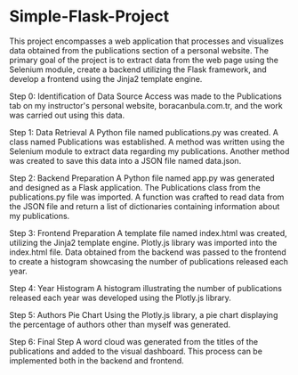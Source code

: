 # Simple-Flask-Project
This project encompasses a web application that processes and visualizes data obtained from the publications section of a personal website. The primary goal of the project is to extract data from the web page using the Selenium module, create a backend utilizing the Flask framework, and develop a frontend using the Jinja2 template engine.

Step 0: Identification of Data Source
Access was made to the Publications tab on my instructor's personal website, boracanbula.com.tr, and the work was carried out using this data.

Step 1: Data Retrieval
A Python file named publications.py was created. A class named Publications was established. A method was written using the Selenium module to extract data regarding my publications. Another method was created to save this data into a JSON file named data.json.

Step 2: Backend Preparation
A Python file named app.py was generated and designed as a Flask application. The Publications class from the publications.py file was imported. A function was crafted to read data from the JSON file and return a list of dictionaries containing information about my publications.

Step 3: Frontend Preparation
A template file named index.html was created, utilizing the Jinja2 template engine. Plotly.js library was imported into the index.html file. Data obtained from the backend was passed to the frontend to create a histogram showcasing the number of publications released each year.

Step 4: Year Histogram
A histogram illustrating the number of publications released each year was developed using the Plotly.js library.

Step 5: Authors Pie Chart
Using the Plotly.js library, a pie chart displaying the percentage of authors other than myself was generated.

Step 6: Final Step
A word cloud was generated from the titles of the publications and added to the visual dashboard. This process can be implemented both in the backend and frontend.
 

